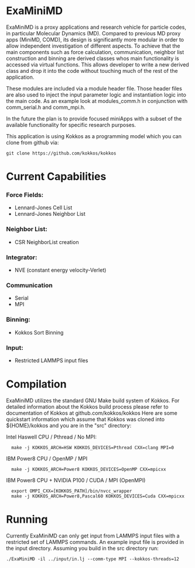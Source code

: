 # ExaMiniMD

ExaMiniMD is a proxy applications and research vehicle for 
particle codes, in particular Molecular Dynamics (MD). Compared to 
previous MD proxy apps (MiniMD, COMD), its design is significantly more 
modular in order to allow independent investigation of different aspects.
To achieve that the main components such as force calculation, 
communication, neighbor list construction and binning are derived 
classes whos main functionality is accessed via virtual functions. 
This allows developer to write a new derived class and drop it into the code
without touching much of the rest of the application.

These modules are included via a module header file. Those header files are
also used to inject the input parameter logic and instantiation logic into 
the main code. As an example look at modules_comm.h in conjunction with 
comm_serial.h and comm_mpi.h. 

In the future the plan is to provide focused miniApps with a subset of the 
available functionality for specific research purposes. 

This application is using Kokkos as a programming model which you can clone
from github via:
```
git clone https://github.com/kokkos/kokkos
```

# Current Capabilities

### Force Fields:
 * Lennard-Jones Cell List
 * Lennard-Jones Neighbor List

### Neighbor List:
 * CSR NeighborList creation

### Integrator:
 * NVE (constant energy velocity-Verlet)

### Communication
 * Serial
 * MPI

### Binning:
 * Kokkos Sort Binning

### Input:
 * Restricted LAMMPS input files

# Compilation

ExaMiniMD utilizes the standard GNU Make build system of Kokkos. For
detailed information about the Kokkos build process please refer to 
documentation of Kokkos at github.com/kokkos/kokkos
Here are some quickstart information which assume that Kokkos was 
cloned into ${HOME}/kokkos and you are in the "src" directory:

Intel Haswell CPU / Pthread / No MPI:
```
  make -j KOKKOS_ARCH=HSW KOKKOS_DEVICES=Pthread CXX=clang MPI=0
```

IBM Power8 CPU / OpenMP / MPI
```
  make -j KOKKOS_ARCH=Power8 KOKKOS_DEVICES=OpenMP CXX=mpicxx
```

IBM Power8 CPU + NVIDIA P100 / CUDA / MPI (OpenMPI)
```
  export OMPI_CXX=[KOKKOS_PATH]/bin/nvcc_wrapper
  make -j KOKKOS_ARCH=Power8,Pascal60 KOKKOS_DEVICES=Cuda CXX=mpicxx
```

# Running

Currently ExaMiniMD can only get input from LAMMPS input files with a 
restricted set of LAMMPS commands. An example input file is provided in the
input directory. Assuming you build in the src directory run:

```
./ExaMiniMD -il ../input/in.lj --comm-type MPI --kokkos-threads=12
```

